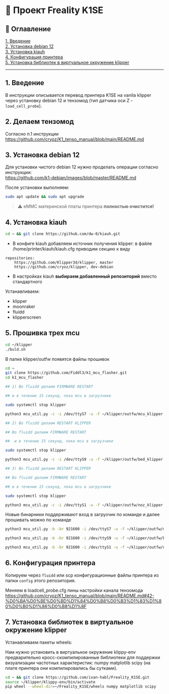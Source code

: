 # 📑 Проект Freality K1SE

## 📘 Оглавление

[1. Введение](#1-введение)  
[2. Установка debian 12](#2-установка-debian-12)  
[3. Установка kiauh](#3-установка-kiauh)  
[4. Конфигурация принтера](#4-конфигурация-принтера)  
[5. Установка библиотек в виртуальное окружение klipper](#5-установка-библиотек-в-виртуальное-окружение-klipper)

---

## 1. Введение

В инструкции описывается перевод принтера K1SE на vanila klipper через установку debian 12 и тензомод (тип датчика оси Z - `load_cell_probe`).

## 2. Делаем тензомод

Согласно п.1 инструкции https://github.com/cryoz/K1_tenso_manual/blob/main/README.md

## 3. Установка debian 12

Для установки чистого debian 12 нужно проделать операции согласно инструкции:  
https://github.com/k1-debian/images/blob/master/README.md

После установки выполняем:

```bash
sudo apt update && sudo apt upgrade
```

> ⚠️ eMMC материнской платы принтера **полностью очистится!**

## 4. Установка kiauh

```bash
cd ~ && git clone https://github.com/dw-0/kiauh.git
```

-   В конфиге kiauh добавляем источник получения klipper:
    в файле /home/printer/kiauh/kiauh.cfg приводим секцию к виду

```[klipper]
repositories:
    https://github.com/Klipper3d/klipper, master
    https://github.com/cryoz/klipper, dev-debian
```

-   В настройках kiauh **выбираем добавленный репозиторий** вместо стандартного

Устанавливаем:

-   klipper
-   moonraker
-   fluidd
-   klipperscreen

## 5. Прошивка трех mcu

```bash
cd ~/klipper
./buld.sh
```

В папке klipper/outfw появятся файлы прошивок

```bash
cd ~
git clone https://github.com/Fiddl3/k1_mcu_flasher.git
cd k1_mcu_flasher

## 1) Во fluidd делаем FIRMWARE RESTART

## и в течение 15 секунд, пока mcu в загрузчике

sudo systemctl stop klipper

python3 mcu_util.py -c -i /dev/ttyS7 -u -f ~/klipper/outfw/mcu_klipper.bin

## 2) Во fluidd делаем RESTART KLIPPER

## Во fluidd делаем FIRMWARE RESTART

##  и в течение 15 секунд, пока mcu в загрузчике

sudo systemctl stop klipper

python3 mcu_util.py -c -i /dev/ttyS9 -u -f ~/klipper/outfw/bed_klipper.bin

## 3) Во fluidd делаем RESTART KLIPPER

## Во fluidd делаем FIRMWARE RESTART

## и в течение 15 секунд, пока mcu в загрузчике

sudo systemctl stop klipper

python3 mcu_util.py -c -i /dev/ttyS1 -u -f ~/klipper/outfw/noz_klipper.bin
```

Новые бинарники поддерживают вход в загрузчик по команде и далее прошивать можно по команде

```bash
python3 mcu_util.py -b -br 921600 -i /dev/ttyS7 -u -f ~/klipper/outfw/mcu_klipper.bin -v

python3 mcu_util.py -b -br 921600 -i /dev/ttyS9 -u -f ~/klipper/outfw/bed_klipper.bin -v

python3 mcu_util.py -b -br 921600 -i /dev/ttyS1 -u -f ~/klipper/outfw/noz_klipper.bin -v
```

## 6. Конфигурация принтера

Копируем через `fluidd` или scp конфигурационные файлы принтера из папки `config` этого репозитория.

Меняем в loadcell_probe.cfg пины настройки канала тензомода https://github.com/cryoz/K1_tenso_manual/blob/main/README.md#42-%D0%BA%D0%BE%D0%BD%D1%84%D0%B8%D0%B3%D1%83%D1%80%D0%B0%D1%86%D0%B8%D1%8F

## 7. Установка библиотек в виртуальное окружение klipper

Устанавливаем пакеты wheels:

Нам нужно установить в виртуальное окружение klippy-env предварительно кросс-скомпилированные библиотеки для поддержки визуализации частотных характеристик: numpy matplotlib scipy (на плате принтера они компилировались бы сутками).

```bash
cd ~ && git clone https://github.com/ivan-habl/Freality_K1SE.git
source ~/klipper/klippy-env/bin/activate
pip wheel --wheel-dir=~/Freality_K1SE/wheels numpy matplotlib scipy
```
